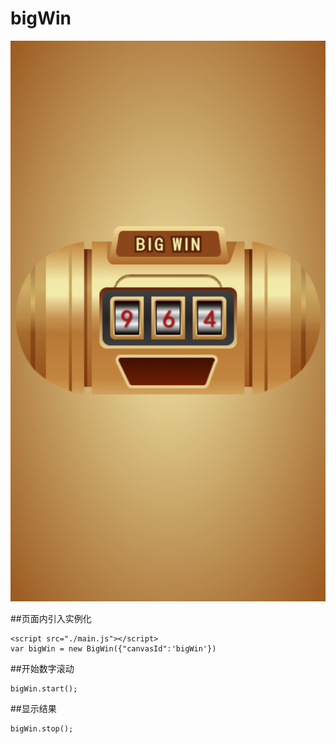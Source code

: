 # bigWin
![Image text](https://github.com/Lsuihua/bigWin/blob/main/bigwin.png)

##页面内引入实例化
```
<script src="./main.js"></script>
var bigWin = new BigWin({"canvasId":'bigWin'})

```


##开始数字滚动
```
bigWin.start();
```

##显示结果
```
bigWin.stop();
```
